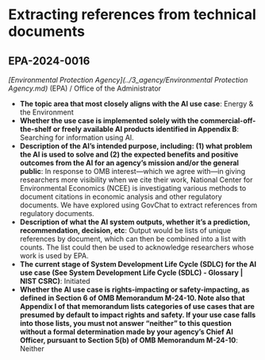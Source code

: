 # Extracting references from technical documents
## EPA-2024-0016
_[Environmental Protection Agency](../3_agency/Environmental Protection Agency.md)_ (EPA) / Office of the Administrator


+ **The topic area that most closely aligns with the AI use case**: Energy & the Environment
+ **Whether the use case is implemented solely with the commercial-off-the-shelf or freely available AI products identified in Appendix B**: Searching for information using AI.
+ **Description of the AI’s intended purpose, including: (1) what problem the AI is used to solve and (2) the expected benefits and positive outcomes from the AI for an agency’s mission and/or the general public**: In response to OMB interest—which we agree with—in giving researchers more visibility when we cite their work, National Center for Environmental Economics (NCEE) is investigating various methods to document citations in economic analysis and other regulatory documents. We have explored using GovChat to extract references from regulatory documents.
+ **Description of what the AI system outputs, whether it’s a prediction, recommendation, decision, etc**: Output would be lists of unique references by document, which can then be combined into a list with counts. The list could then be used to acknowledge researchers whose work is used by EPA.
+ **The current stage of System Development Life Cycle (SDLC) for the AI use case (See System Development Life Cycle (SDLC) - Glossary | NIST CSRC)**: Initiated
+ **Whether the AI use case is rights-impacting or safety-impacting, as defined in Section 6 of OMB Memorandum M-24-10. Note also that Appendix I of that memorandum lists categories of use cases that are presumed by default to impact rights and safety. If your use case falls into those lists, you must not answer “neither” to this question without a formal determination made by your agency’s Chief AI Officer, pursuant to Section 5(b) of OMB Memorandum M-24-10**: Neither